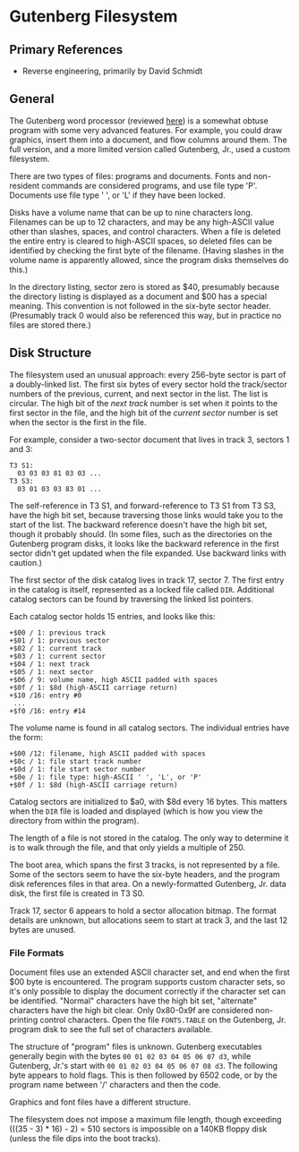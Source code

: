 # Gutenberg Filesystem #

## Primary References ##

 - Reverse engineering, primarily by David Schmidt

## General ##

The Gutenberg word processor (reviewed [here](https://www.atarimagazines.com/creative/v9n6/64_Gutenberg.php))
is a somewhat obtuse program with some very advanced features.  For example, you could draw
graphics, insert them into a document, and flow columns around them.  The full version, and a
more limited version called Gutenberg, Jr., used a custom filesystem.

There are two types of files: programs and documents.  Fonts and non-resident commands are
considered programs, and use file type 'P'.  Documents use file type ' ', or 'L' if they have
been locked.

Disks have a volume name that can be up to nine characters long.  Filenames can be up to 12
characters, and may be any high-ASCII value other than slashes, spaces, and control characters.
When a file is deleted the entire entry is cleared to high-ASCII spaces, so deleted files can
be identified by checking the first byte of the filename.  (Having slashes in the volume name
is apparently allowed, since the program disks themselves do this.)

In the directory listing, sector zero is stored as $40, presumably because the directory
listing is displayed as a document and $00 has a special meaning.  This convention is not
followed in the six-byte sector header.  (Presumably track 0 would also be referenced this way,
but in practice no files are stored there.)

## Disk Structure ##

The filesystem used an unusual approach: every 256-byte sector is part of a doubly-linked list.
The first six bytes of every sector hold the track/sector numbers of the previous, current, and
next sector in the list.  The list is circular.  The high bit of the *next track* number is set
when it points to the first sector in the file, and the high bit of the *current sector* number
is set when the sector is the first in the file.

For example, consider a two-sector document that lives in track 3, sectors 1 and 3:
```
T3 S1:
  03 03 03 81 03 03 ...
T3 S3:
  03 01 03 03 83 01 ...
```
The self-reference in T3 S1, and forward-reference to T3 S1 from T3 S3, have the high bit set,
because traversing those links would take you to the start of the list.  The backward reference
doesn't have the high bit set, though it probably should.  (In some files, such as the directories
on the Gutenberg program disks, it looks like the backward reference in the first sector didn't
get updated when the file expanded.  Use backward links with caution.)

The first sector of the disk catalog lives in track 17, sector 7.  The first entry in the catalog
is itself, represented as a locked file called `DIR`.  Additional catalog sectors can be found
by traversing the linked list pointers.

Each catalog sector holds 15 entries, and looks like this:
```
+$00 / 1: previous track
+$01 / 1: previous sector
+$02 / 1: current track
+$03 / 1: current sector
+$04 / 1: next track
+$05 / 1: next sector
+$06 / 9: volume name, high ASCII padded with spaces
+$0f / 1: $8d (high-ASCII carriage return)
+$10 /16: entry #0
 ...
+$f0 /16: entry #14
```
The volume name is found in all catalog sectors.  The individual entries have the form:
```
+$00 /12: filename, high ASCII padded with spaces
+$0c / 1: file start track number
+$0d / 1: file start sector number
+$0e / 1: file type: high-ASCII ' ', 'L', or 'P'
+$0f / 1: $8d (high-ASCII carriage return)
```
Catalog sectors are initialized to $a0, with $8d every 16 bytes.  This matters when the `DIR`
file is loaded and displayed (which is how you view the directory from within the program).

The length of a file is not stored in the catalog.  The only way to determine it is to walk
through the file, and that only yields a multiple of 250.

The boot area, which spans the first 3 tracks, is not represented by a file.  Some of the sectors
seem to have the six-byte headers, and the program disk references files in that area.  On a
newly-formatted Gutenberg, Jr. data disk, the first file is created in T3 S0.

Track 17, sector 6 appears to hold a sector allocation bitmap.  The format details are unknown,
but allocations seem to start at track 3, and the last 12 bytes are unused.

### File Formats ###

Document files use an extended ASCII character set, and end when the first $00 byte is encountered.
The program supports custom character sets, so it's only possible to display the document
correctly if the character set can be identified.  "Normal" characters have the high bit set,
"alternate" characters have the high bit clear.  Only 0x80-0x9f are considered non-printing
control characters.  Open the file `FONTS.TABLE` on the Gutenberg, Jr. program disk to see the
full set of characters available.

The structure of "program" files is unknown.  Gutenberg executables generally begin with the bytes
`00 01 02 03 04 05 06 07 d3`, while Gutenberg, Jr.'s start with `00 01 02 03 04 05 06 07 08 d3`.
The following byte appears to hold flags.  This is then followed by 6502 code, or by the program
name between '/' characters and then the code.

Graphics and font files have a different structure.

The filesystem does not impose a maximum file length, though exceeding (((35 - 3) * 16) - 2) = 510
sectors is impossible on a 140KB floppy disk (unless the file dips into the boot tracks).
